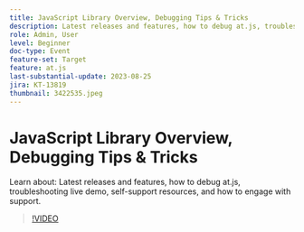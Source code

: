 ```yaml
---
title: JavaScript Library Overview, Debugging Tips & Tricks
description: Latest releases and features, how to debug at.js, troubleshooting live demo, self-support resources, and how to engage with support.
role: Admin, User
level: Beginner
doc-type: Event
feature-set: Target
feature: at.js
last-substantial-update: 2023-08-25
jira: KT-13819
thumbnail: 3422535.jpeg
---
```


# JavaScript Library Overview, Debugging Tips & Tricks

Learn about: Latest releases and features, how to debug at.js, troubleshooting live demo, self-support resources, and how to engage with support.

>[!VIDEO](https://video.tv.adobe.com/v/3422535/?learn=on)
